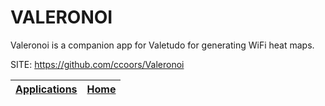 # VALERONOI
 
 Valeronoi is a companion app for Valetudo for generating WiFi heat maps.
 
 SITE: https://github.com/ccoors/Valeronoi

 | [Applications](https://portable-linux-apps.github.io/apps.html) | [Home](https://portable-linux-apps.github.io)
 | --- | --- |
